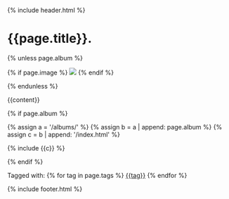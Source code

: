 {% include header.html %}

<main class="post">

<h1 class="main">{{page.title}}<span class="bullet">.</span></h1>

{% unless page.album %}

  {% if page.image %}
    <img class="post-image" src="{{page.image}}"/>
  {% endif %}

{% endunless %}

{{content}}

{% if page.album %}

  {% assign a = '/albums/' %}
  {% assign b = a | append: page.album %}
  {% assign c = b | append: '/index.html' %}

  {% include {{c}} %}

{% endif %}

<div class="tags">
Tagged with:
{% for tag in page.tags %}
<a class="tag" href="/tag/{{tag}}">{{tag}}</a>
{% endfor %}
</div>

</main>

{% include footer.html %}
